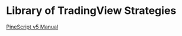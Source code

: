# Library of TradingView Strategies

[PineScript v5 Manual](https://www.tradingview.com/pine-script-docs/en/v5/index.html)
